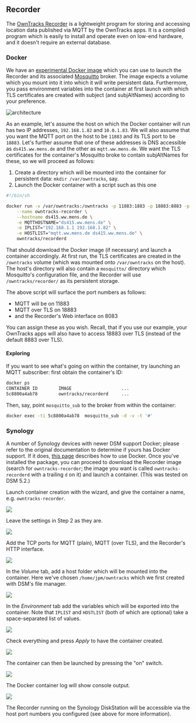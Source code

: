 ## Recorder

The [OwnTracks Recorder][1] is a lightweight program for storing and accessing location data published via MQTT by the OwnTracks apps. It is a compiled program which is easily to install and operate even on low-end hardware, and it doesn't require an external database.

### Docker

We have an [experimental Docker image](https://hub.docker.com/r/owntracks/recorderd/) which you can use to launch the Recorder and its associated [Mosquitto] broker. The image expects a volume which you mount into it into which it will write persistent data. Furthermore, you pass environment variables into the container at first launch with which TLS certificates are created with subject (and subjAltNames) according to your preference. 

![architecture](owntracks-docker-host.png)

As an example, let's assume the host on which the Docker container will run has two IP addresses, `192.168.1.82` and `10.0.1.83`. We will also assume that you want the MQTT port on the host to be `11883` and its TLS port to be `18883`. Let's further assume that one of these addresses is DNS accessible as `ds415.ww.mens.de` and the other as `mqtt.ww.mens.de`. We want the TLS certificates for the container's Mosquitto broke to contain subjAltNames for these, so we will proceed as follows:

1. Create a directory which will be mounted into the container for persistent data: `mkdir /var/owntracks`, say.
2. Launch the Docker container with a script such as this one

```sh
#!/bin/sh

docker run -v /var/owntracks:/owntracks -p 11883:1883 -p 18883:8883 -p 8083:8083 \
	--name owntracks-recorder \
	--hostname ds415.ww.mens.de \
	-e MQTTHOSTNAME="ds415.ww.mens.de" \
	-e IPLIST="192.168.1.1 192.168.1.82" \
	-e HOSTLIST="mqtt.ww.mens.de ds415.ww.mens.de" \
	owntracks/recorderd
```

That should download the Docker image (if necessary) and launch a container accordingly. At first run, the TLS certificates are created in the `/owntracks` volume (which was mounted onto `/var/owntracks` on the host). The host's directory will also contain a `mosquitto/` directory which Mosquitto's configuration file, and the Recorder will use `/owntracks/recorder/` as its persistent storage.

The above script will surface the port numbers as follows:

* MQTT will be on 11883
* MQTT over TLS on 18883
* and the Recorder's Web interface on 8083

You can assign these as you wish. Recall, that if you use our example, your OwnTracks apps will also have to access 18883 over TLS (instead of the default 8883 over TLS).

#### Exploring

If you want to see what's going on within the container, try launching an MQTT subscriber: first obtain the container's ID:

```sh
docker ps
CONTAINER ID        IMAGE                   ...
5c8800a4ab78        owntracks/recorderd     ...
```

Then, say, point `mosquitto_sub` to the broker from within the container:

```sh
docker exec -ti 5c8800a4ab78  mosquitto_sub -d -v -t '#'
```

### Synology

A number of Synology devices with newer DSM support Docker; please refer to the original documentation to determine if yours has Docker support. If it does, [this page](http://blog.pavelsklenar.com/how-to-install-and-use-docker-on-synology/) describes how to use Docker. Once you've installed the package, you can proceed to download the Recorder image (search for `owntracks-recorder`; the image you want is called `owntracks-recorderd` with a trailing `d` on it) and launch a container. (This was tested on DSM 5.2.)

Launch container creation with the wizard, and give the container a name, e.g. `owntracks-recorder`.

![](jmbp-2264.png)

Leave the settings in Step 2 as they are.

![](jmbp-2266.png)

Add the TCP ports for MQTT (plain), MQTT (over TLS), and the Recorder's HTTP interface.

![](jmbp-2273.png)

In the _Volume_ tab, add a host folder which will be mounted into the container. Here we've chosen `/home/jpm/owntracks` which we first created with DSM's file manager.

![](jmbp-2274.png)

In the _Environment_ tab add the variables which will be exported into the container. Note that `IPLIST` and `HOSTLIST` (both of which are optional) take a space-separated list of values.

![](jmbp-2275.png)

Check everything and press _Apply_ to have the container created.

![](jmbp-2276.png)

The container can then be launched by pressing the "on" switch.

![](jmbp-2277.png)

The Docker container log will show console output.

![](jmbp-2278.png)

The Recorder running on the Synology DiskStation will be accessible via the host port numbers you configured (see above for more information).

  [1]: https://github.com/owntracks/recorder
  [mosquitto]: http://mosquitto.org
